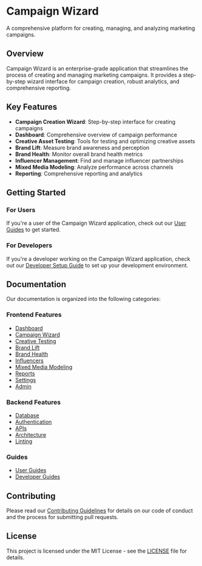 # Campaign Wizard

A comprehensive platform for creating, managing, and analyzing marketing campaigns.

## Overview

Campaign Wizard is an enterprise-grade application that streamlines the process of creating and managing marketing campaigns. It provides a step-by-step wizard interface for campaign creation, robust analytics, and comprehensive reporting.

## Key Features

- **Campaign Creation Wizard**: Step-by-step interface for creating campaigns
- **Dashboard**: Comprehensive overview of campaign performance
- **Creative Asset Testing**: Tools for testing and optimizing creative assets
- **Brand Lift**: Measure brand awareness and perception
- **Brand Health**: Monitor overall brand health metrics
- **Influencer Management**: Find and manage influencer partnerships
- **Mixed Media Modeling**: Analyze performance across channels
- **Reporting**: Comprehensive reporting and analytics

## Getting Started

### For Users

If you're a user of the Campaign Wizard application, check out our [User Guides](./docs/guides/user/getting-started.md) to get started.

### For Developers

If you're a developer working on the Campaign Wizard application, check out our [Developer Setup Guide](./docs/guides/developer/setup.md) to set up your development environment.

## Documentation

Our documentation is organized into the following categories:

### Frontend Features

- [Dashboard](./docs/features-frontend/dashboard/overview.md)
- [Campaign Wizard](./docs/features-frontend/campaign-wizard/overview.md)
- [Creative Testing](./docs/features-frontend/creative-testing/overview.md)
- [Brand Lift](./docs/features-frontend/brand-lift/overview.md)
- [Brand Health](./docs/features-frontend/brand-health/overview.md)
- [Influencers](./docs/features-frontend/influencers/overview.md)
- [Mixed Media Modeling](./docs/features-frontend/mmm/overview.md)
- [Reports](./docs/features-frontend/reports/overview.md)
- [Settings](./docs/features-frontend/settings/overview.md)
- [Admin](./docs/features-frontend/admin/overview.md)

### Backend Features

- [Database](./docs/features-backend/database/overview.md)
- [Authentication](./docs/features-backend/authentication/overview.md)
- [APIs](./docs/features-backend/apis/overview.md)
- [Architecture](./docs/features-backend/architecture/overview.md)
- [Linting](./docs/features-backend/linting/overview.md)

### Guides

- [User Guides](./docs/guides/user/getting-started.md)
- [Developer Guides](./docs/guides/developer/setup.md)

## Contributing

Please read our [Contributing Guidelines](./docs/CONTRIBUTING.md) for details on our code of conduct and the process for submitting pull requests.

## License

This project is licensed under the MIT License - see the [LICENSE](LICENSE) file for details.
